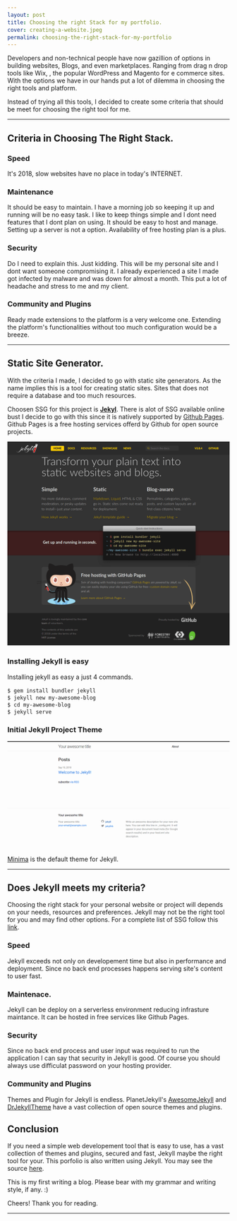 ```yaml
---
layout: post
title: Choosing the right Stack for my portfolio.
cover: creating-a-website.jpeg
permalink: choosing-the-right-stack-for-my-portfolio
---
```

Developers and non-technical people have now gazillion of options in building websites, Blogs, and even marketplaces. Ranging from drag n drop tools like Wix, , the popular WordPress and Magento for e commerce sites. With the options we have in our hands put a lot of dilemma in choosing the right tools and platform. 

Instead of  trying all this tools, I decided to create some criteria that should be meet for choosing the right tool for me.

-----

## Criteria in Choosing The Right Stack. 

### Speed
It's 2018, slow websites have no place in today's INTERNET.

### Maintenance
It should be easy to maintain. I have a morning job so keeping it up and running will be no easy task. I like to keep things simple and I dont need features that I dont plan on using. It should be easy to host and manage. Setting up a server is not a option.	Availability of free hosting plan is a plus.

### Security
Do I need to explain this. Just kidding. This will be my personal site and I dont want someone compromising it. I already experienced a site I made got infected by malware and was down for almost a month. This put a lot of headache and stress to me and my client. 

### Community and Plugins

Ready made extensions to the platform is a very welcome one. Extending the platform's functionalities without too much configuration would be a breeze.

------

## Static Site Generator.
With the criteria I made, I decided to go with static site generators. As the name implies this is a tool for creating static sites. Sites that does not require a database and too much resources. 

Choosen SSG for this project is **[Jekyl](https://jekyllrb.com/ "Jekyll Websit")**. There is alot of SSG available online bust I decide to go with this since it is natively supported by [Github Pages](https://pages.github.com/ "Github Pages"). Github Pages is a free hosting services offerd by Github for open source projects.

![Jekyll Website](/assets/images/jekyllrb.com-website.png "Jekyll Website")

### Installing Jekyll is easy

Installing jekyll as easy a just 4 commands.

```
$ gem install bundler jekyll
$ jekyll new my-awesome-blog
$ cd my-awesome-blog
$ jekyll serve
```

### Initial Jekyll Project Theme

![Jekyll Default Theme](/assets/images/default-jekyll-theme.png "Jekyll Default Theme")

[Minima](https://github.com/jekyll/minima "Minima Github Repository") is the default theme for Jekyll. 

------

## Does Jekyll meets my criteria?

Choosing the right stack for your personal website or project will depends on your needs, resources and preferences. Jekyll may not be the right tool for you and may find other options. For a complete list of SSG follow this [link](https://www.staticgen.com "Static Gen").

### Speed
Jekyll exceeds not only on developement time but also in performance and deployment. Since no back end processes happens serving site's content to user fast.

### Maintenace.
Jekyll can be deploy on a serverless environment reducing infrasture maintance. It can be hosted in free services like Github Pages.

### Security
Since no back end process and user input was required to run the application I can say that security in Jekyll is good. Of course you should always use difficulat password on your hosting provider.

### Community and Plugins
Themes and Plugin for Jekyll is endless. PlanetJekyll's [AwesomeJekyll](https://github.com/planetjekyll/awesome-jekyll "Awesome Jekyll") and [DrJekyllTheme](https://drjekyllthemes.github.io/ "Dr. Jekyll Themes") have a vast collection of open source themes and plugins.

## Conclusion
If you need a simple web developement tool that is easy to use, has a vast collection of themes and plugins, secured and fast, Jekyll maybe the right tool for your. This porfolio is also written using Jekyll. You may see the source [here](https://github.com/manuelubaldo/manuelubaldo.github.io).

This is my first writing a blog. Please bear with my grammar and writing style, if any. :) 

Cheers! Thank you for reading.

-------
